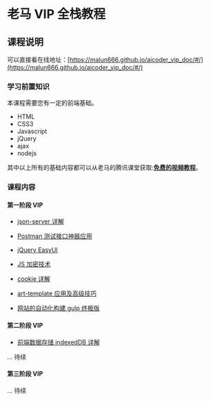 # 老马 VIP 全栈教程

## 课程说明

可以直接看在线地址：[https://malun666.github.io/aicoder_vip_doc/#/](https://malun666.github.io/aicoder_vip_doc/#/)

### 学习前置知识

本课程需要您有一定的前端基础。

- HTML
- CSS3
- Javascript
- jQuery
- ajax
- nodejs

其中以上所有的基础内容都可以从老马的腾讯课堂获取:**[免费的视频教程](https://qtxh.ke.qq.com/)**。

### 课程内容

#### 第一阶段 VIP

- [json-server 详解](docs/pages/jsonserver.md)

- [Postman 测试接口神器应用](docs/pages/postman.md)

- [jQuery EasyUI](docs/pages/jqeasyui.md)

- [JS 加密技术](docs/pages/encrypt.md)

- [cookie 详解](docs/pages/cookies.md)

- [art-template 应用及高级技巧](docs/pages/art_template.md)

- [网站的自动化构建 gulp 终极版](docs/pages/gulp.md)

#### 第二阶段 VIP

- [前端数据存储 indexedDB 详解](./docs/pages/vip_2indexedDB.md)

... 待续

#### 第三阶段 VIP

... 待续
